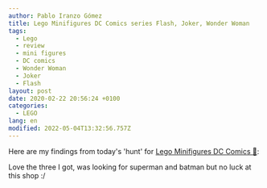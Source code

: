 ```yaml
---
author: Pablo Iranzo Gómez
title: Lego Minifigures DC Comics series Flash, Joker, Wonder Woman
tags:
  - Lego
  - review
  - mini figures
  - DC comics
  - Wonder Woman
  - Joker
  - Flash
layout: post
date: 2020-02-22 20:56:24 +0100
categories:
  - LEGO
lang: en
modified: 2022-05-04T13:32:56.757Z
---
```


Here are my findings from today's 'hunt' for [Lego Minifigures DC Comics 🛒](https://www.amazon.es/dp/B07YG7QVPX?tag=redken-21):

<div class="elegant-instagram" data-instagram-id="B84P1gkooLi"></div>

Love the three I got, was looking for superman and batman but no luck at this shop :/
